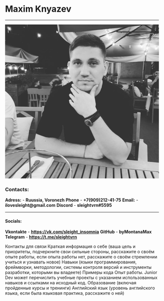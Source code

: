 # Maxim Knyazev
******
![My photo](/assets/img/photo.jpg)
### Contacts:
**Adress:** - __Ruussia, Voronezh__
**Phone** - __+7(909)212-41-75__
**Email:** - __ilovesleight@gmail.com__
**Discord** - __sleightvrn#5595__
******
#### Socials:
**Vkontakte** - __https://vk.com/sleight_insomnia__
**GitHub** - __byMontanaMax__
**Telegram** - __https://t.me/sleightvrn__





Контакты для связи
Краткая информация о себе (ваша цель и приоритеты, подчеркните свои сильные стороны, расскажите о своём опыте работы, если опыта работы нет, расскажите о своём стремлении учиться и узнавать новое)
Навыки (языки программирования, фреймворки, методологии, системы контроля версий и инструменты разработки, которыми вы владеете)
Примеры кода
Опыт работы. Junior Dev может перечислить учебные проекты с указанием использованных навыков и ссылками на исходный код.
Образование (включая пройденные курсы и тренинги)
Английский язык (уровень английского языка, если была языковая практика, расскажите о ней)